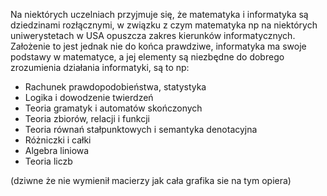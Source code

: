 Na niektórych uczelniach przyjmuje się, że matematyka i informatyka są dziedzinami rozłącznymi, w związku z czym matematyka np na niektórych uniwerystetach w USA opuszcza zakres kierunków informatycznych. Założenie to jest jednak nie do końca prawdziwe, informatyka ma swoje podstawy w matematyce, a jej elementy są niezbędne do dobrego zrozumienia działania informatyki, są to np:
- Rachunek prawdopodobieństwa, statystyka
- Logika i dowodzenie twierdzeń
- Teoria gramatyk i automatów skończonych
- Teoria zbiorów, relacji i funkcji
- Teoria równań stałpunktowych i semantyka denotacyjna
- Różniczki i całki
- Algebra liniowa
- Teoria liczb

(dziwne że nie wymienił macierzy jak cała grafika sie na tym opiera)